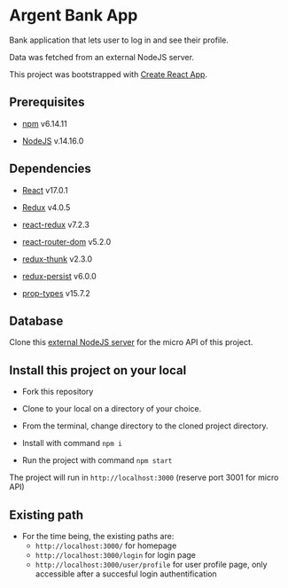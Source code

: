 # Argent Bank App

Bank application that lets user to log in and see their profile.

Data was fetched from an external NodeJS server.

This project was bootstrapped with [Create React App](https://github.com/facebook/create-react-app).

## Prerequisites

- [npm](https://www.npmjs.com/) v6.14.11

- [NodeJS](https://nodejs.org/en/) v.14.16.0

## Dependencies

- [React](https://reactjs.org/) v17.0.1

- [Redux](https://redux.js.org/) v4.0.5

- [react-redux](https://react-redux.js.org/) v7.2.3

- [react-router-dom](https://reactrouter.com/web/guides/quick-start) v5.2.0

- [redux-thunk](https://github.com/reduxjs/redux-thunk) v2.3.0

- [redux-persist](https://www.npmjs.com/package/redux-persist) v6.0.0

- [prop-types](https://www.npmjs.com/package/prop-types) v15.7.2

## Database

Clone this [external NodeJS server](https://github.com/OpenClassrooms-Student-Center/Project-10-Bank-API) for the micro API of this project.

## Install this project on your local

- Fork this repository

- Clone to your local on a directory of your choice.

- From the terminal, change directory to the cloned project directory.

- Install with command `npm i`

- Run the project with command `npm start`

The project will run in `http://localhost:3000` (reserve port 3001 for micro API)

## Existing path

- For the time being, the existing paths are:
	- `http://localhost:3000/` for homepage
	- `http://localhost:3000/login` for login page
	- `http://localhost:3000/user/profile` for user profile page, only accessible after a succesful login authentification

